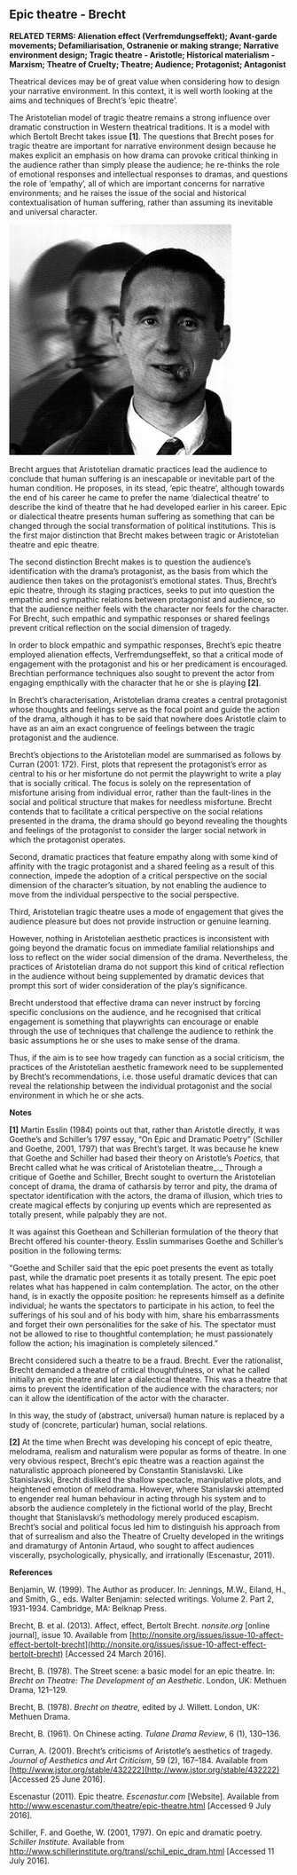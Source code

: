 ## Epic theatre - Brecht

**RELATED TERMS: Alienation effect (Verfremdungseffekt); Avant-garde movements; Defamiliarisation, Ostranenie or making strange; Narrative environment design; Tragic theatre - Aristotle; Historical materialism - Marxism; Theatre of Cruelty; Theatre; Audience; Protagonist; Antagonist**

Theatrical devices may be of great value when considering how to design your narrative environment. In this context, it is well worth looking at the aims and techniques of Brecht’s ‘epic theatre’.

The Aristotelian model of tragic theatre remains a strong influence over dramatic construction in Western theatrical traditions. It is a model with which Bertolt Brecht takes issue **[1]**. The questions that Brecht poses for tragic theatre are important for narrative environment design because he makes explicit an emphasis on how drama can provoke critical thinking in the audience rather than simply please the audience; he re-thinks the role of emotional responses and intellectual responses to dramas, and questions the role of ‘empathy’, all of which are important concerns for narrative environments; and he raises the issue of the social and historical contextualisation of human suffering, rather than assuming its inevitable and universal character.

![Brecht](Brecht.png)

Brecht argues that Aristotelian dramatic practices lead the audience to conclude that human suffering is an inescapable or inevitable part of the human condition. He proposes, in its stead, ‘epic theatre’, although towards the end of his career he came to prefer the name ‘dialectical theatre’ to describe the kind of theatre that he had developed earlier in his career. Epic or dialectical theatre presents human suffering as something that can be changed through the social transformation of political institutions. This is the first major distinction that Brecht makes between tragic or Aristotelian theatre and epic theatre.

The second distinction Brecht makes is to question the audience’s identification with the drama’s protagonist, as the basis from which the audience then takes on the protagonist’s emotional states. Thus, Brecht’s epic theatre, through its staging practices, seeks to put into question the empathic and sympathic relations between protagonist and audience, so that the audience neither feels with the character nor feels for the character. For Brecht, such empathic and sympathic responses or shared feelings prevent critical reflection on the social dimension of tragedy.

In order to block empathic and sympathic responses, Brecht’s epic theatre employed alienation effects, Verfremdungseffekt, so that a critical mode of engagement with the protagonist and his or her predicament is encouraged. Brechtian performance techniques also sought to prevent the actor from engaging empthically with the character that he or she is playing **[2]**.

In Brecht’s characterisation, Aristotelian drama creates a central protagonist whose thoughts and feelings serve as the focal point and guide the action of the drama, although it has to be said that nowhere does Aristotle claim to have as an aim an exact congruence of feelings between the tragic protagonist and the audience.

Brecht’s objections to the Aristotelian model are summarised as follows by Curran (2001: 172). First, plots that represent the protagonist’s error as central to his or her misfortune do not permit the playwright to write a play that is socially critical. The focus is solely on the representation of misfortune arising from individual error, rather than the fault-lines in the social and political structure that makes for needless misfortune. Brecht contends that to facilitate a critical perspective on the social relations presented in the drama, the drama should go beyond revealing the thoughts and feelings of the protagonist to consider the larger social network in which the protagonist operates.

Second, dramatic practices that feature empathy along with some kind of affinity with the tragic protagonist and a shared feeling as a result of this connection, impede the adoption of a critical perspective on the social dimension of the character’s situation, by not enabling the audience to move from the individual perspective to the social perspective.

Third, Aristotelian tragic theatre uses a mode of engagement that gives the audience pleasure but does not provide instruction or genuine learning.

However, nothing in Aristotelian aesthetic practices is inconsistent with going beyond the dramatic focus on immediate familial relationships and loss to reflect on the wider social dimension of the drama. Nevertheless, the practices of Aristotelian drama do not support this kind of critical reflection in the audience without being supplemented by dramatic devices that prompt this sort of wider consideration of the play’s significance.

Brecht understood that effective drama can never instruct by forcing specific conclusions on the audience, and he recognised that critical engagement is something that playwrights can encourage or enable through the use of techniques that challenge the audience to rethink the basic assumptions he or she uses to make sense of the drama.

Thus, if the aim is to see how tragedy can function as a social criticism, the practices of the Aristotelian aesthetic framework need to be supplemented by Brecht’s recommendations, i.e. those useful dramatic devices that can reveal the relationship between the individual protagonist and the social environment in which he or she acts.

**Notes**

**[1]** Martin Esslin (1984) points out that, rather than Aristotle directly, it was Goethe’s and Schiller’s 1797 essay, “On Epic and Dramatic Poetry” (Schiller and Goethe, 2001, 1797) that was Brecht’s target. It was because he knew that Goethe and Schiller had based their theory on Aristotle’s _Poetics,_ that Brecht called what he was critical of Aristotelian theatre_._ Through a critique of Goethe and Schiller, Brecht sought to overturn the Aristotelian concept of drama, the drama of catharsis by terror and pity, the drama of spectator identification with the actors, the drama of illusion, which tries to create magical effects by conjuring up events which are represented as totally present, while palpably they are not.

It was against this Goethean and Schillerian formulation of the theory that Brecht offered his counter-theory. Esslin summarises Goethe and Schiller’s position in the following terms:

“Goethe and Schiller said that the epic poet presents the event as totally past, while the dramatic poet presents it as totally present. The epic poet relates what has happened in calm contemplation. The actor, on the other hand, is in exactly the opposite position: he represents himself as a definite individual; he wants the spectators to participate in his action, to feel the sufferings of his soul and of his body with him, share his embarrassments and forget their own personalities for the sake of his. The spectator must not be allowed to rise to thoughtful contemplation; he must passionately follow the action; his imagination is completely silenced.”

Brecht considered such a theatre to be a fraud. Brecht. Ever the rationalist, Brecht demanded a theatre of critical thoughtfulness, or what he called initially an epic theatre and later a dialectical theatre. This was a theatre that aims to prevent the identification of the audience with the characters; nor can it allow the identification of the actor with the character.

In this way, the study of (abstract, universal) human nature is replaced by a study of (concrete, particular) human, social relations.

**[2]** At the time when Brecht was developing his concept of epic theatre, melodrama, realism and naturalism were popular as forms of theatre. In one very obvious respect, Brecht’s epic theatre was a reaction against the naturalistic approach pioneered by Constantin Stanislavski. Like Stanislavski, Brecht disliked the shallow spectacle, manipulative plots, and heightened emotion of melodrama. However, where Stanislavski attempted to engender real human behaviour in acting through his system and to absorb the audience completely in the fictional world of the play, Brecht thought that Stanislavski’s methodology merely produced escapism. Brecht’s social and political focus led him to distinguish his approach from that of surrealism and also the Theatre of Cruelty developed in the writings and dramaturgy of Antonin Artaud, who sought to affect audiences viscerally, psychologically, physically, and irrationally (Escenastur, 2011).

**References**

Benjamin, W. (1999). The Author as producer. In: Jennings, M.W., Eiland, H., and Smith, G., eds. Walter Benjamin: selected writings. Volume 2\. Part 2, 1931-1934\. Cambridge, MA: Belknap Press.

Brecht, B. et al. (2013). Affect, effect, Bertolt Brecht. _nonsite.org_ [online journal], issue 10\. Available from [http://nonsite.org/issues/issue-10-affect-effect-bertolt-brecht](http://nonsite.org/issues/issue-10-affect-effect-bertolt-brecht) [Accessed 24 March 2016].

Brecht, B. (1978). The Street scene: a basic model for an epic theatre. In: _Brecht on Theatre: The Development of an Aesthetic_. London, UK: Methuen Drama, 121–129.

Brecht, B. (1978). _Brecht on theatre,_ edited by J. Willett. London, UK: Methuen Drama.

Brecht, B. (1961). On Chinese acting. _Tulane Drama Review_, 6 (1), 130–136.

Curran, A. (2001). Brecht’s criticisms of Aristotle’s aesthetics of tragedy. _Journal of Aesthetics and Art Criticism_, 59 (2), 167–184\. Available from [http://www.jstor.org/stable/432222](http://www.jstor.org/stable/432222) [Accessed 25 June 2016].

Escenastur (2011). Epic theatre. _Escenastur.com_ [Website]. Available from http://www.escenastur.com/theatre/epic-theatre.html [Accessed 9 July 2016].

Schiller, F. and Goethe, W. (2001, 1797). On epic and dramatic poetry. _Schiller Institute_. Available from http://www.schillerinstitute.org/transl/schil_epic_dram.html [Accessed 11 July 2016].


